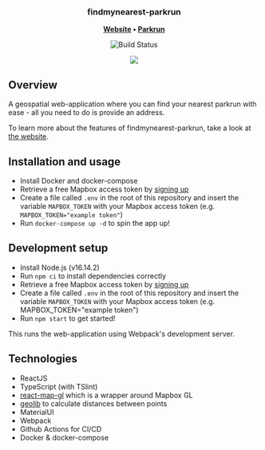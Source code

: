 <h3 align="center">
	findmynearest-parkrun
</h3>

<p align="center">
	<strong>
		<a href="https://findmynearest-parkrun.firebaseapp.com/">Website</a>
		•
		<a href="https://www.parkrun.org.uk/">Parkrun</a>
	</strong>
</p>
<p align="center">
	<img
		alt="Build Status"
		src="https://github.com/scottbanyard/findmynearest-parkrun/actions/workflows/test-build-deploy.yml/badge.svg?branch=master"></a>
</p>

<p align="center">
	<img src="https://github.com/scottbanyard/findmynearest-parkrun/blob/master/resources/demo.gif">
</p>

## Overview

A geospatial web-application where you can find your nearest parkrun with ease - all you need to do is provide an address.

To learn more about the features of findmynearest-parkrun, take a look at [the website](https://findmynearest-parkrun.firebaseapp.com/).

## Installation and usage

- Install Docker and docker-compose
- Retrieve a free Mapbox access token by <a href="https://account.mapbox.com/auth/signup/" target="\_blank">signing up</a>
- Create a file called `.env` in the root of this repository and insert the variable `MAPBOX_TOKEN` with your Mapbox access token (e.g. `MAPBOX_TOKEN="example token"`)
- Run `docker-compose up -d` to spin the app up!

## Development setup

- Install Node.js (v16.14.2)
- Run `npm ci` to install dependencies correctly
- Retrieve a free Mapbox access token by <a href="https://account.mapbox.com/auth/signup/" target="\_blank">signing up</a>
- Create a file called `.env` in the root of this repository and insert the variable `MAPBOX_TOKEN` with your Mapbox access token (e.g. MAPBOX_TOKEN="example token")
- Run `npm start` to get started!

This runs the web-application using Webpack's development server.

## Technologies

- ReactJS
- TypeScript (with TSlint)
- <a href="https://github.com/uber/react-map-gl" target="\_blank">react-map-gl</a> which is a wrapper around Mapbox GL
- <a href="https://github.com/manuelbieh/geolib" target="\_blank">geolib</a> to calculate distances between points
- MaterialUI
- Webpack
- Github Actions for CI/CD
- Docker & docker-compose
